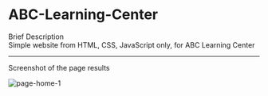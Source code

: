 # ABC-Learning-Center
Brief Description <br>
Simple website from HTML, CSS, JavaScript only, for ABC Learning Center

<hr></hr>

Screenshot of the page results

![page-home-1](../pic/page-home-1.jpg)
